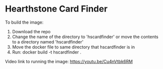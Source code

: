 # Hearthstone Card Finder

To build the image:
1. Download the repo
2. Change the name of the directory to 'hscardfinder' or move the contents to a directory named 'hscardfinder'
3. Move the docker file to same directory that hscardfinder is in
5. Run: docker build -t hscardfinder .

Video link to running the image: https://youtu.be/Cu4nVtbk6RM

